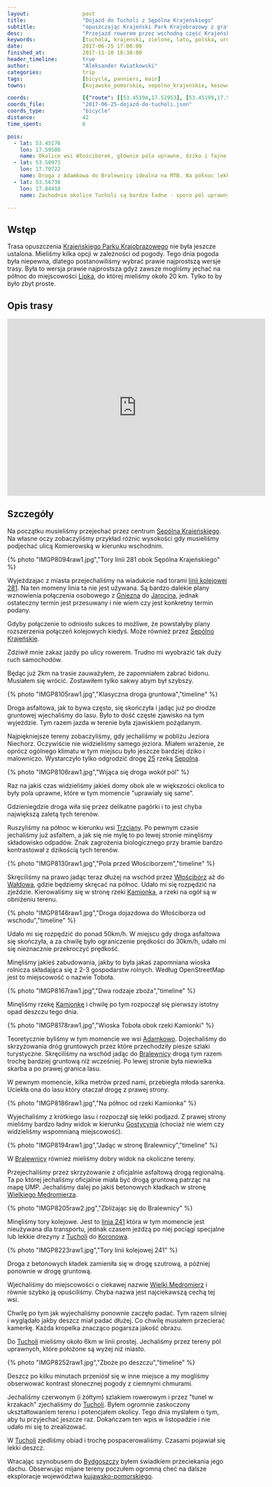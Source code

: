 ```yaml
---
layout:                 post
title:                  "Dojazd do Tucholi z Sępólna Krajeńskiego"
subtitle:               "opuszczając Krajeński Park Krajobrazowy z gratisowym deszczem"
desc:                   "Przejazd rowerem przez wschodną część Krajeńskiego Parku Krajobrazowego poznając wiele mało popularnych ale niesamowicie urokliwych miejsc w Polsce."
keywords:               [tuchola, krajenski, zielone, lato, polska, urokliwe, dzikie, z dala od ludzi]
date:                   2017-06-25 17:00:00
finished_at:            2017-11-10 18:30:00
header_timeline:        true
author:                 "Aleksander Kwiatkowski"
categories:             trip
tags:                   [bicycle, panniers, main]
towns:                  [kujawsko_pomorskie, sepolno_krajenskie, kesowo, gostycyn, tuchola]

coords:                 [{"route": [[53.45194,17.52953], [53.45199,17.56232], [53.45102,17.59562], [53.45434,17.59558], [53.45871,17.61274], [53.47493,17.59837], [53.47825,17.59850], [53.47718,17.62952], [53.47542,17.68707], [53.48157,17.68707], [53.49342,17.69699], [53.50516,17.70540], [53.50935,17.70523], [53.51165,17.73716], [53.52527,17.76479], [53.53716,17.79346], [53.53583,17.80436], [53.54083,17.80737], [53.54639,17.83157], [53.55332,17.84298], [53.56740,17.84341], [53.56801,17.84805], [53.57718,17.84367], [53.58615,17.85389], [53.58411,17.85912]], "type": "bicycle"}]
coords_file:            "2017-06-25-dojazd-do-tucholi.json"
coords_type:            "bicycle"
distance:               42
time_spent:             6

pois:
  - lat: 53.45176
    lon: 17.59586
    name: Okolice wsi Włościborek, głównie pola uprawne, dziko i fajne ukształtowanie terenu
  - lat: 53.50973
    lon: 17.70722  
    name: Droga z Adamkowa do Bralewnicy idealna na MTB. Na północ lekkie podwyższenie terenu.
  - lat: 53.56738
    lon: 17.84410
    name: Zachodnie okolice Tucholi są bardzo ładne - sporo pól uprawnych i górek  

---
```


[wiki-krajenski-park]: https://pl.wikipedia.org/wiki/Kraje%C5%84ski_Park_Krajobrazowy
[wiki-lipka]: https://pl.wikipedia.org/wiki/Lipka_(powiat_z%C5%82otowski)
[wiki-sepolno-krajenskie]: https://pl.wikipedia.org/wiki/S%C4%99p%C3%B3lno_Kraje%C5%84skie
[wiki-gniezno]: https://pl.wikipedia.org/wiki/Gniezno
[wiki-jarocin]: https://pl.wikipedia.org/wiki/Jarocin
[wiki-rzeka-sapolna]: https://pl.wikipedia.org/wiki/S%C4%85p%C3%B3lna
[wiki-trzciany]: https://pl.wikipedia.org/wiki/Trzciany_(wojew%C3%B3dztwo_kujawsko-pomorskie)
[wiki-wlosciborz]: https://pl.wikipedia.org/wiki/W%C5%82o%C5%9Bcib%C3%B3rz_(wojew%C3%B3dztwo_kujawsko-pomorskie)
[wiki-waldowo]: https://pl.wikipedia.org/wiki/Wa%C5%82dowo_(powiat_s%C4%99pole%C5%84ski)
[wiki-rzeka-kamionka]: https://pl.wikipedia.org/wiki/Kamionka_(dop%C5%82yw_Brdy)
[wiki-adamkowo]: https://pl.wikipedia.org/wiki/Adamkowo
[wiki-bralewnica]: https://pl.wikipedia.org/wiki/Bralewnica
[wiki-gostycyn]: https://pl.wikipedia.org/wiki/Gostycyn
[wiki-wielki-medromierz]: https://pl.wikipedia.org/wiki/Wielki_M%C4%99dromierz
[wiki-tuchola]: https://pl.wikipedia.org/wiki/Tuchola
[wiki-koronowo]: https://pl.wikipedia.org/wiki/Koronowo
[wiki-wielki-medromierz]: https://pl.wikipedia.org/wiki/Wielki_M%C4%99dromierz
[wiki-linia-281]: https://pl.wikipedia.org/wiki/Linia_kolejowa_nr_281
[wiki-droga-25]: https://pl.wikipedia.org/wiki/Droga_krajowa_nr_25_(Polska)
[wiki-linia-241]: https://pl.wikipedia.org/wiki/Linia_kolejowa_nr_241
[wiki-bydgoszcz]: https://pl.wikipedia.org/wiki/Bydgoszcz
[wiki-kujawsko-pomorskie]: https://pl.wikipedia.org/wiki/Wojew%C3%B3dztwo_kujawsko-pomorskie


Wstęp
-----

Trasa opuszczenia [Krajeńskiego Parku Krajobrazowego][wiki-krajenski-park] nie była
jeszcze ustalona. Mieliśmy kilka opcji w zależności od pogody. Tego dnia pogoda była
niepewna, dlatego postanowiliśmy wybrać prawie najprostszą wersje trasy.
Była to wersja prawie najprostsza gdyż zawsze mogliśmy jechać na północ do
miejscowości [Lipka][wiki-lipka], do której mieliśmy około 20 km.
Tylko to by było zbyt proste.

Opis trasy
----------

<iframe height='405' width='590' frameborder='0' allowtransparency='true' scrolling='no' src='https://www.strava.com/activities/1054030390/embed/b5a0c9f065979f863b20b0b0c5b6587aba30d56f'></iframe>

Szczegóły
---------

Na początku musieliśmy przejechać przez centrum
[Sępólna Krajeńskiego][wiki-sepolno-krajenskie]. Na własne oczy zobaczyliśmy
przykład różnic wysokości gdy musieliśmy podjechać ulicą Komierowską w kierunku
wschodnim.

{% photo "IMGP8094raw1.jpg","Tory linii 281 obok Sępólna Krajeńskiego" %}

Wyjeżdzajac z miasta przejechaliśmy na wiadukcie nad torami
[linii kolejowej 281][wiki-linia-281].
Na ten momeny linia ta nie jest używana. Są bardzo dalekie plany
wznowienia połączenia osobowego z [Gniezna][wiki-gniezno] do [Jarocina][wiki-jarocin],
jednak ostateczny termin jest przesuwany i nie wiem czy jest konkretny
termin podany.

Gdyby połączenie to odniosło sukces to możliwe, że powstałyby plany
rozszerzenia połączeń kolejowych kiedyś. Może również przez
[Sępólno Krajeńskie][wiki-sepolno-krajenskie].

Zdziwił mnie zakaz jazdy po ulicy rowerem. Trudno mi wyobrazić tak duży
ruch samochodów.

Będąc już 2km na trasie zauważyłem, że zapomniałem zabrać bidonu. Musiałem się
wrócić. Zostawiłem tylko sakwy abym był szybszy.

{% photo "IMGP8105raw1.jpg","Klasyczna droga gruntowa","timeline" %}

Droga asfaltowa, jak to bywa często, się skończyła i jadąc już po drodze gruntowej
wjechaliśmy do lasu. Było to dość częste zjawisko na tym wyjeździe.
Tym razem jazda w terenie była zjawiskiem pożądanym.

Najpiękniejsze tereny zobaczyliśmy, gdy jechaliśmy w pobliżu Jeziora Niechorz.
Oczywiście nie widzieliśmy samego jeziora. Miałem wrażenie, że oprócz ogólnego
klimatu w tym miejscu było jeszcze bardziej dziko i malowniczo. Wystarczyło
tylko odgrodzić drogę [25][wiki-droga-25] rzeką [Sępolną][wiki-rzeka-sapolna].

{% photo "IMGP8106raw1.jpg","Wijąca się droga wokół pól" %}

Raz na jakiś czas widzieliśmy jakieś domy obok ale w większości
okolica to były pola uprawne,
które w tym momencie "uprawiały się same".

Gdzieniegdzie droga wiła się przez delikatne pagórki i to jest chyba
największą zaletą tych terenów.

Ruszyliśmy na północ w kierunku wsi [Trzciany][wiki-trzciany]. Po pewnym
czasie jechaliśmy już asfaltem, a jak się nie mylę to po lewej stronie
minęliśmy składowisko odpadów. Znak zagrożenia biologicznego przy bramie
bardzo kontrastował z dzikością tych terenów.

{% photo "IMGP8130raw1.jpg","Pola przed Włościborzem","timeline" %}

Skręciliśmy na prawo jadąc teraz dłużej na wschód przez
[Włościbórz][wiki-wlosciborz] aż do [Wałdowa][wiki-waldowo], gdzie będziemy
skręcać na północ. Udało mi się rozpędzić na zjeździe. Kierowaliśmy
się w stronę rzeki [Kamionka][wiki-rzeka-kamionka], a rzeki na ogół są w obniżeniu
terenu.

{% photo "IMGP8146raw1.jpg","Droga dojazdowa do Włościborza od wschodu","timeline" %}

Udało mi się rozpędzić do ponad 50km/h. W miejscu gdy droga asfaltowa się
skończyła, a za chwilę było ograniczenie prędkości do 30km/h, udało mi się
nieznacznie przekroczyć prędkość.

Minęliśmy jakieś zabudowania, jakby to była jakaś zapomniana wioska
rolnicza składająca się z 2-3 gospodarstw rolnych.
Według OpenStreetMap jest to miejscowość o nazwie Toboła.

{% photo "IMGP8167raw1.jpg","Dwa rodzaje zboża","timeline" %}

Minęliśmy rzekę [Kamionkę][wiki-rzeka-kamionka] i chwilę po tym rozpoczął się
pierwszy istotny opad deszczu tego dnia.

{% photo "IMGP8178raw1.jpg","Wioska Toboła obok rzeki Kamionki" %}

Teoretycznie byliśmy w tym momencie we wsi [Adamkowo][wiki-adamkowo].
Dojechaliśmy do skrzyżowania dróg gruntowych przez które przechodziły
piesze szlaki turystyczne. Skręciliśmy na wschód jadąc
do [Bralewnicy][wiki-bralewnica] drogą tym razem
trochę bardziej gruntową niż wcześniej.
Po lewej stronie była niewielka skarba a po prawej granica lasu.

W pewnym momencie, kilka metrów przed nami, przebiegła młoda sarenka.
Uciekła ona do lasu który otaczał drogę z prawej strony.

{% photo "IMGP8186raw1.jpg","Na północ od rzeki Kamionka" %}

Wyjechaliśmy z krótkiego lasu i rozpoczął się lekki podjazd. Z prawej strony
mieliśmy bardzo ładny widok w kierunku [Gostycynia][wiki-gostycyn]
(chociaż nie wiem czy widzieliśmy wspomnianą miejscowość).

{% photo "IMGP8194raw1.jpg","Jadąc w stronę Bralewnicy","timeline" %}

W [Bralewnicy][wiki-bralewnica] również mieliśmy dobry widok na okoliczne
tereny.

Przejechaliśmy przez skrzyżowanie z oficjalnie asfaltową drogą regionalną.
Ta po której jechaliśmy oficjalnie miała być drogą gruntową patrząc
na mapę UMP. Jechaliśmy dalej po jakiś betonowych kładkach w
stronę [Wielkiego Mędromierza][wiki-wielki-medromierz].

{% photo "IMGP8205raw2.jpg","Zbliżając się do Bralewnicy" %}

Minęliśmy tory kolejowe. Jest to [linia 241][wiki-linia-241] która w tym
momencie jest nieużywana dla transportu, jednak czasem jeżdzą po niej
pociągi specjalne lub lekkie drezyny z [Tucholi][wiki-tuchola] do
[Koronowa][wiki-koronowo].

{% photo "IMGP8223raw1.jpg","Tory linii kolejowej 241" %}

Droga z betonowych kładek zamieniła się w drogę szutrową, a później ponownie
w drogę gruntową.

Wjechaliśmy do miejscowości o ciekawej nazwie
[Wielki Mędromierz][wiki-wielki-medromierz] i równie szybko ją opuściliśmy.
Chyba nazwa jest najciekawszą cechą tej wsi.

Chwilę po tym jak wyjechaliśmy ponownie zaczęło padać. Tym razem silniej
i wyglądało jakby deszcz miał padać dłużej. Co chwilę
musiałem przecierać kamerkę. Każda kropelka znacząco pogarsza jakość obrazu.

Do [Tucholi][wiki-tuchola] mieliśmy około 6km w linii prostej. Jechaliśmy
przez tereny pól uprawnych, które położone są wyżej niż miasto.

{% photo "IMGP8252raw1.jpg","Zboże po deszczu","timeline" %}

Deszcz po kilku minutach przeniósł się w inne miejsce a my mogliśmy obserwować
kontrast słonecznej pogody z ciemnymi chmurami.

Jechaliśmy czerwonym (i żółtym) szlakiem rowerowym i przez "tunel w krzakach"
zjechaliśmy do [Tucholi][wiki-tuchola]. Byłem ogromnie zaskoczony ukształtowaniem
terenu i potencjałem okolicy. Tego dnia myślałem o tym, aby tu przyjechać
jeszcze raz.
Dokańczam ten wpis w listopadzie i nie udało mi się to zrealizować.

W [Tucholi][wiki-tuchola] zjedliśmy obiad i trochę pospacerowaliśmy.
Czasami pojawiał się lekki deszcz.

Wracając szynobusem do [Bydgoszczy][wiki-bydgoszcz] byłem świadkiem
przeciekania jego dachu. Obserwując mijane tereny poczułem ogromną
cheć na dalsze eksploracje województwa [kujawsko-pomorskiego][wiki-kujawsko-pomorskie].
